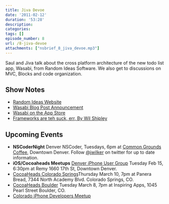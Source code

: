 ```yaml
---
title: Jiva Devoe
date: '2011-02-12'
duration: '53:28'
description:
categories:
tags: []
episode_number: 8
url: /8-jiva-devoe
attachments: ["nsbrief_8_jiva_devoe.mp3"]
---
```


Saul and Jiva talk about the cross platform architecture of the new todo list app, Wasabi, from Random Ideas Software. We also get to discussions on MVC, Blocks and code organization.

## Show Notes
- [Random Ideas Website](http://www.random-ideas.net)
- [Wasabi Blog Post Announcement](http://www.random-ideas.net/posts/51)
- [Wasabi on the App Store](http://itunes.apple.com/us/app/wasabi-to-dos-youll-use/id413352982?mt=8)
- [Frameworks are teh suck, err, By Wil Shipley](http://www.wilshipley.com/blog/2005/11/frameworks-are-teh-suck-err.html)

## Upcoming Events
- **NSCoderNight** Denver NSCoder, Tuesdays, 6pm at [Common Grounds Coffee](http://maps.google.com/maps/place?client=safari&rls=en&oe=UTF-8&um=1&ie=UTF-8&q=governors+park+colorado&fb=1&gl=us&hq=governors+park&hnear=Colorado&cid=16089133389809967767), Downtown Denver. Follow [@jwilker](http://www.twitter.com/jwilker) on twitter for up to date information. 
- **iOS/Cocoaheads Meetups** [Denver iPhone User Group](http://www.meetup.com/DenverIPhone/) Tuesday Feb 15, 6:30pm at Remy 1660 17th St, Downtown Denver.
- [CocoaHeads Colorado Springs](http://www.meetup.com/CocoaHeadsCOS/)Thursday March 10, 7pm at Panera Bread, 7344 North Academy Blvd. Colorado Springs, CO.
- [CocoaHeads Boulder](http://www.meetup.com/CocoaHeads-Boulder/) Tuesday March 8, 7pm at Inspiring Apps, 1045 Pearl Street Boulder, CO.
- [Colorado iPhone Developers Meetup ](http://www.meetup.com/colorado-iphone-developers/)
